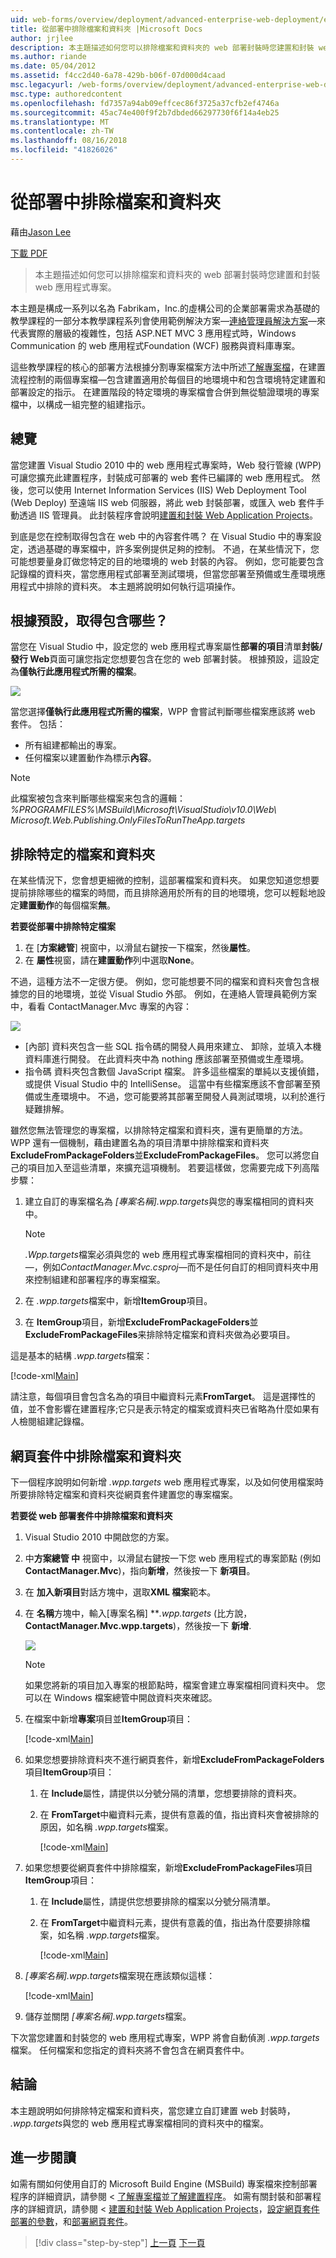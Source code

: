 ```yaml
---
uid: web-forms/overview/deployment/advanced-enterprise-web-deployment/excluding-files-and-folders-from-deployment
title: 從部署中排除檔案和資料夾 |Microsoft Docs
author: jrjlee
description: 本主題描述如何您可以排除檔案和資料夾的 web 部署封裝時您建置和封裝 web 應用程式專案。
ms.author: riande
ms.date: 05/04/2012
ms.assetid: f4cc2d40-6a78-429b-b06f-07d000d4caad
msc.legacyurl: /web-forms/overview/deployment/advanced-enterprise-web-deployment/excluding-files-and-folders-from-deployment
msc.type: authoredcontent
ms.openlocfilehash: fd7357a94ab09effcec86f3725a37cfb2ef4746a
ms.sourcegitcommit: 45ac74e400f9f2b7dbded66297730f6f14a4eb25
ms.translationtype: MT
ms.contentlocale: zh-TW
ms.lasthandoff: 08/16/2018
ms.locfileid: "41826026"
---
```

<a name="excluding-files-and-folders-from-deployment"></a>從部署中排除檔案和資料夾
====================
藉由[Jason Lee](https://github.com/jrjlee)

[下載 PDF](https://msdnshared.blob.core.windows.net/media/MSDNBlogsFS/prod.evol.blogs.msdn.com/CommunityServer.Blogs.Components.WeblogFiles/00/00/00/63/56/8130.DeployingWebAppsInEnterpriseScenarios.pdf)

> 本主題描述如何您可以排除檔案和資料夾的 web 部署封裝時您建置和封裝 web 應用程式專案。


本主題是構成一系列以名為 Fabrikam，Inc.的虛構公司的企業部署需求為基礎的教學課程的一部分本教學課程系列會使用範例解決方案&#x2014;[連絡管理員解決方案](../web-deployment-in-the-enterprise/the-contact-manager-solution.md)&#x2014;來代表實際的層級的複雜性，包括 ASP.NET MVC 3 應用程式時，Windows Communication 的 web 應用程式Foundation (WCF) 服務與資料庫專案。

這些教學課程的核心的部署方法根據分割專案檔案方法中所述[了解專案檔](../web-deployment-in-the-enterprise/understanding-the-project-file.md)，在建置流程控制的兩個專案檔&#x2014;包含建置適用於每個目的地環境中和包含環境特定建置和部署設定的指示。 在建置階段的特定環境的專案檔會合併到無從驗證環境的專案檔中，以構成一組完整的組建指示。

## <a name="overview"></a>總覽

當您建置 Visual Studio 2010 中的 web 應用程式專案時，Web 發行管線 (WPP) 可讓您擴充此建置程序，封裝成可部署的 web 套件已編譯的 web 應用程式。 然後，您可以使用 Internet Information Services (IIS) Web Deployment Tool (Web Deploy) 至遠端 IIS web 伺服器，將此 web 封裝部署，或匯入 web 套件手動透過 IIS 管理員。 此封裝程序會說明[建置和封裝 Web Application Projects](../web-deployment-in-the-enterprise/building-and-packaging-web-application-projects.md)。

到底是您在控制取得包含在 web 中的內容套件嗎？ 在 Visual Studio 中的專案設定，透過基礎的專案檔中，許多案例提供足夠的控制。 不過，在某些情況下，您可能想要量身訂做您特定的目的地環境的 web 封裝的內容。 例如，您可能要包含記錄檔的資料夾，當您應用程式部署至測試環境，但當您部署至預備或生產環境應用程式中排除的資料夾。 本主題將說明如何執行這項操作。

## <a name="what-gets-included-by-default"></a>根據預設，取得包含哪些？

當您在 Visual Studio 中，設定您的 web 應用程式專案屬性**部署的項目**清單**封裝/發行 Web**頁面可讓您指定您想要包含在您的 web 部署封裝。 根據預設，這設定為**僅執行此應用程式所需的檔案**。

![](excluding-files-and-folders-from-deployment/_static/image1.png)

當您選擇**僅執行此應用程式所需的檔案**，WPP 會嘗試判斷哪些檔案應該將 web 套件。 包括：

- 所有組建都輸出的專案。
- 任何檔案以建置動作為標示**內容**。

> [!NOTE]
> 此檔案被包含來判斷哪些檔案来包含的邏輯：   
> *%PROGRAMFILES%\MSBuild\Microsoft\VisualStudio\v10.0\Web\ Microsoft.Web.Publishing.OnlyFilesToRunTheApp.targets*


## <a name="excluding-specific-files-and-folders"></a>排除特定的檔案和資料夾

在某些情況下，您會想更細微的控制，這部署檔案和資料夾。 如果您知道您想要提前排除哪些的檔案的時間，而且排除適用於所有的目的地環境，您可以輕鬆地設定**建置動作**的每個檔案**無**。

**若要從部署中排除特定檔案**

1. 在 [**方案總管**] 視窗中，以滑鼠右鍵按一下檔案，然後**屬性**。
2. 在 **屬性**視窗，請在**建置動作**列中選取**None**。

不過，這種方法不一定很方便。 例如，您可能想要不同的檔案和資料夾會包含根據您的目的地環境，並從 Visual Studio 外部。 例如，在連絡人管理員範例方案中，看看 ContactManager.Mvc 專案的內容：

![](excluding-files-and-folders-from-deployment/_static/image2.png)

- [內部] 資料夾包含一些 SQL 指令碼的開發人員用來建立、 卸除，並填入本機資料庫進行開發。 在此資料夾中為 nothing 應該部署至預備或生產環境。
- 指令碼 資料夾包含數個 JavaScript 檔案。 許多這些檔案的單純以支援偵錯，或提供 Visual Studio 中的 IntelliSense。 這當中有些檔案應該不會部署至預備或生產環境中。 不過，您可能要將其部署至開發人員測試環境，以利於進行疑難排解。

雖然您無法管理您的專案檔，以排除特定檔案和資料夾，還有更簡單的方法。 WPP 還有一個機制，藉由建置名為的項目清單中排除檔案和資料夾**ExcludeFromPackageFolders**並**ExcludeFromPackageFiles**。 您可以將您自己的項目加入至這些清單，來擴充這項機制。 若要這樣做，您需要完成下列高階步驟：

1. 建立自訂的專案檔名為 *[專案名稱].wpp.targets*與您的專案檔相同的資料夾中。

    > [!NOTE]
    > *.Wpp.targets*檔案必須與您的 web 應用程式專案檔相同的資料夾中，前往&#x2014;，例如*ContactManager.Mvc.csproj*&#x2014;而不是任何自訂的相同資料夾中用來控制組建和部署程序的專案檔案。
2. 在  *.wpp.targets*檔案中，新增**ItemGroup**項目。
3. 在  **ItemGroup**項目，新增**ExcludeFromPackageFolders**並**ExcludeFromPackageFiles**来排除特定檔案和資料夾做為必要項目。

這是基本的結構 *.wpp.targets*檔案：


[!code-xml[Main](excluding-files-and-folders-from-deployment/samples/sample1.xml)]


請注意，每個項目會包含名為的項目中繼資料元素**FromTarget**。 這是選擇性的值，並不會影響在建置程序;它只是表示特定的檔案或資料夾已省略為什麼如果有人檢閱組建記錄檔。

## <a name="excluding-files-and-folders-from-a-web-package"></a>網頁套件中排除檔案和資料夾

下一個程序說明如何新增 *.wpp.targets* web 應用程式專案，以及如何使用檔案時所要排除特定檔案和資料夾從網頁套件建置您的專案檔案。

**若要從 web 部署套件中排除檔案和資料夾**

1. Visual Studio 2010 中開啟您的方案。
2. 中**方案總管 中** 視窗中，以滑鼠右鍵按一下您 web 應用程式的專案節點 (例如**ContactManager.Mvc**)，指向**新增**，然後按一下  **新項目**。
3. 在 **加入新項目**對話方塊中，選取**XML 檔案**範本。
4. 在 **名稱**方塊中，輸入[專案名稱] ***.wpp.targets* (比方說， **ContactManager.Mvc.wpp.targets**)，然後按一下 **新增**. 

    ![](excluding-files-and-folders-from-deployment/_static/image3.png)

    > [!NOTE]
    > 如果您將新的項目加入專案的根節點時，檔案會建立專案檔相同資料夾中。 您可以在 Windows 檔案總管中開啟資料夾來確認。
5. 在檔案中新增**專案**項目並**ItemGroup**項目：

    [!code-xml[Main](excluding-files-and-folders-from-deployment/samples/sample2.xml)]
6. 如果您想要排除資料夾不進行網頁套件，新增**ExcludeFromPackageFolders**項目**ItemGroup**項目：

   1. 在  **Include**屬性，請提供以分號分隔的清單，您想要排除的資料夾。
   2. 在  **FromTarget**中繼資料元素，提供有意義的值，指出資料夾會被排除的原因，如名稱 *.wpp.targets*檔案。

      [!code-xml[Main](excluding-files-and-folders-from-deployment/samples/sample3.xml)]
7. 如果您想要從網頁套件中排除檔案，新增**ExcludeFromPackageFiles**項目**ItemGroup**項目：

   1. 在  **Include**屬性，請提供您想要排除的檔案以分號分隔清單。
   2. 在  **FromTarget**中繼資料元素，提供有意義的值，指出為什麼要排除檔案，如名稱 *.wpp.targets*檔案。

      [!code-xml[Main](excluding-files-and-folders-from-deployment/samples/sample4.xml)]
8. *[專案名稱].wpp.targets*檔案現在應該類似這樣：

    [!code-xml[Main](excluding-files-and-folders-from-deployment/samples/sample5.xml)]
9. 儲存並關閉 *[專案名稱].wpp.targets*檔案。

下次當您建置和封裝您的 web 應用程式專案，WPP 將會自動偵測 *.wpp.targets*檔案。 任何檔案和您指定的資料夾將不會包含在網頁套件中。

## <a name="conclusion"></a>結論

本主題說明如何排除特定檔案和資料夾，當您建立自訂建置 web 封裝時， *.wpp.targets*與您的 web 應用程式專案檔相同的資料夾中的檔案。

## <a name="further-reading"></a>進一步閱讀

如需有關如何使用自訂的 Microsoft Build Engine (MSBuild) 專案檔來控制部署程序的詳細資訊，請參閱 <<c0> [ 了解專案檔](../web-deployment-in-the-enterprise/understanding-the-project-file.md)並[了解建置程序](../web-deployment-in-the-enterprise/understanding-the-build-process.md)。 如需有關封裝和部署程序的詳細資訊，請參閱 <<c0> [ 建置和封裝 Web Application Projects](../web-deployment-in-the-enterprise/building-and-packaging-web-application-projects.md)，[設定網頁套件部署的參數](../web-deployment-in-the-enterprise/configuring-parameters-for-web-package-deployment.md)，和[部署網頁套件](../web-deployment-in-the-enterprise/deploying-web-packages.md)。

> [!div class="step-by-step"]
> [上一頁](deploying-membership-databases-to-enterprise-environments.md)
> [下一頁](taking-web-applications-offline-with-web-deploy.md)
